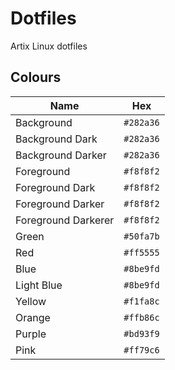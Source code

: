 # Dotfiles
Artix Linux dotfiles
## Colours
| Name                 | Hex       |
| -------------------- | --------- |
| Background           | `#282a36` | 
| Background Dark      | `#282a36` |
| Background Darker    | `#282a36` |
| Foreground           | `#f8f8f2` |
| Foreground Dark      | `#f8f8f2` |
| Foreground Darker    | `#f8f8f2` |
| Foreground Darkerer  | `#f8f8f2` |
| Green                | `#50fa7b` |
| Red                  | `#ff5555`  |
| Blue                 | `#8be9fd` |
| Light Blue           | `#8be9fd` |
| Yellow               | `#f1fa8c` |
| Orange               | `#ffb86c`  |
| Purple               | `#bd93f9` |
| Pink                 | `#ff79c6`  |
